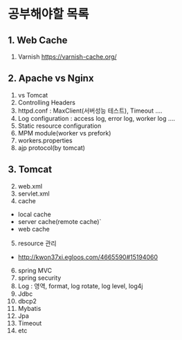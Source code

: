 # 공부해야할 목록

## 1.	Web Cache
1. Varnish https://varnish-cache.org/

## 2.	Apache vs Nginx
1. vs Tomcat
2. Controlling Headers
3. httpd.conf : MaxClient(서버성능 테스트), Timeout ….
4. Log configuration : access log, error log, worker log ….
5. Static resource configuration
6. MPM module(worker vs prefork)
7. workers.properties
8. ajp protocol(by tomcat)

## 3.	Tomcat
2. web.xml
3. servlet.xml
4. cache
 - local cache
 - server cache(remote cache)`
 - web cache
5. resource 관리
 - http://kwon37xi.egloos.com/4665590#15194060 
6. spring MVC
7. spring security
8. Log : 영역, format, log rotate, log level, log4j
9. Jdbc
10. dbcp2
11. Mybatis
12. Jpa
13. Timeout
14. etc
